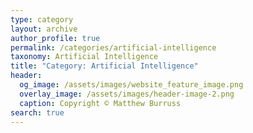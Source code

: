 ```yaml
---
type: category
layout: archive
author_profile: true
permalink: /categories/artificial-intelligence
taxonomy: Artificial Intelligence
title: "Category: Artificial Intelligence"
header:
  og_image: /assets/images/website_feature_image.png
  overlay_image: /assets/images/header-image-2.png
  caption: Copyright © Matthew Burruss
search: true
---
```

